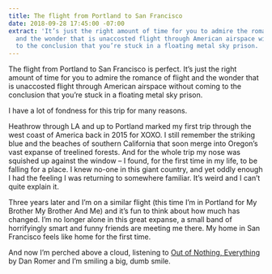 ```yaml
---
title: The flight from Portland to San Francisco
date: 2018-09-28 17:45:00 -07:00
extract: 'It’s just the right amount of time for you to admire the romance of flight
  and the wonder that is unaccosted flight through American airspace without coming
  to the conclusion that you’re stuck in a floating metal sky prison. '
---
```


The flight from Portland to San Francisco is perfect. It’s just the right amount of time for you to admire the romance of flight and the wonder that is unaccosted flight through American airspace without coming to the conclusion that you’re stuck in a floating metal sky prison. 

I have a lot of fondness for this trip for many reasons. 

Heathrow through LA and up to Portland marked my first trip through the west coast of America back in 2015 for XOXO. I still remember the striking blue and the beaches of southern California that soon merge into Oregon’s vast expanse of treelined forests. And for the whole trip my nose was squished up against the window – I found, for the first time in my life, to be falling for a place. I knew no-one in this giant country, and yet oddly enough I had the feeling I was returning to somewhere familiar. It’s weird and I can’t quite explain it.

Three years later and I’m on a similar flight (this time I’m in Portland for My Brother My Brother And Me) and it’s fun to think about how much has changed. I’m no longer alone in this great expanse, a small band of horrifyingly smart and funny friends are meeting me there. My home in San Francisco feels like home for the first time. 

And now I’m perched above a cloud, listening to [Out of Nothing, Everything](https://open.spotify.com/track/2s7P2J6uDTsqeXJIiRfhGi?si=MyPDz4CzRyO45otoq0a4zg) by Dan Romer and I’m smiling a big, dumb smile.